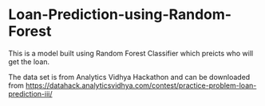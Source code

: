 # Loan-Prediction-using-Random-Forest

This is a model built using Random Forest Classifier which preicts who will get the loan. 

The data set is from Analytics Vidhya Hackathon and can be downloaded from https://datahack.analyticsvidhya.com/contest/practice-problem-loan-prediction-iii/
